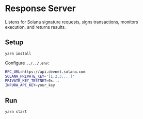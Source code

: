 # Response Server

Listens for Solana signature requests, signs transactions, monitors execution, and returns results.

## Setup

```bash
yarn install
```

Configure `../../.env`:

```bash
RPC_URL=https://api.devnet.solana.com
SOLANA_PRIVATE_KEY='[1,2,3,...]'
PRIVATE_KEY_TESTNET=0x...
INFURA_API_KEY=your_key
```

## Run

```bash
yarn start
```
